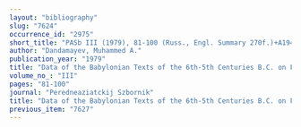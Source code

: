 ```yaml
---
layout: "bibliography"
slug: "7624"
occurrence_id: "2975"
short_title: "PASb III (1979), 81-100 (Russ., Engl. Summary 270f.)+A1945"
author: "Dandamayev, Muhammed A."
publication_year: "1979"
title: "Data of the Babylonian Texts of the 6th-5th Centuries B.C. on Fishery"
volume_no_: "III"
pages: "81-100"
journal: "Peredneaziatckij Szbornik"
title: "Data of the Babylonian Texts of the 6th-5th Centuries B.C. on Fishery"
previous_item: "7627"
---
```

